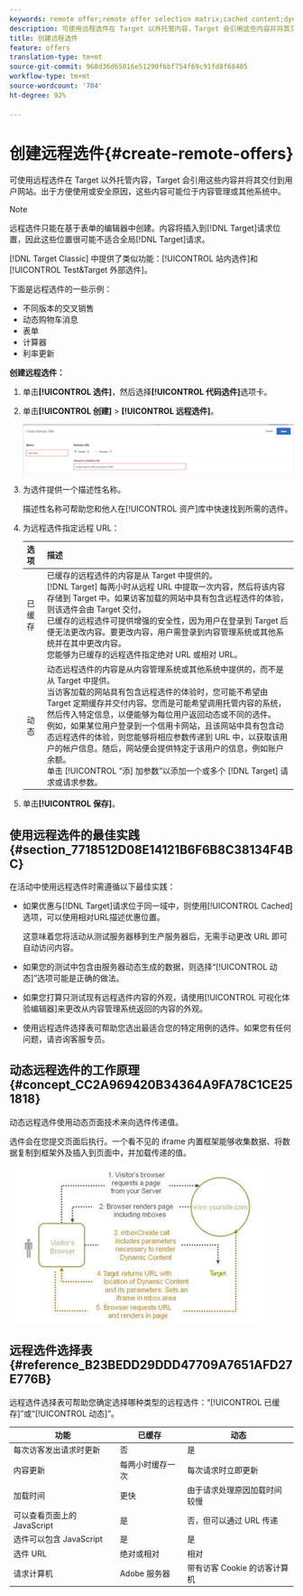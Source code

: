 ```yaml
---
keywords: remote offer;remote offer selection matrix;cached content;dynamic content
description: 可使用远程选件在 Target 以外托管内容，Target 会引用这些内容并将其交付到用户网站。出于方便使用或安全原因，这些内容可能位于内容管理或其他系统中。
title: 创建远程选件
feature: offers
translation-type: tm+mt
source-git-commit: 968d36d65016e51290f6bf754f69c91fd8f68405
workflow-type: tm+mt
source-wordcount: '704'
ht-degree: 92%

---
```



# 创建远程选件{#create-remote-offers}

可使用远程选件在 Target 以外托管内容，Target 会引用这些内容并将其交付到用户网站。出于方便使用或安全原因，这些内容可能位于内容管理或其他系统中。

>[!NOTE]
>
>远程选件只能在基于表单的编辑器中创建。内容将插入到[!DNL Target]请求位置，因此这些位置很可能不适合全局[!DNL Target]请求。
>
>[!DNL Target Classic] 中提供了类似功能：[!UICONTROL 站内选件]和 [!UICONTROL Test&amp;Target 外部选件]。

下面是远程选件的一些示例：

* 不同版本的交叉销售
* 动态购物车消息
* 表单
* 计算器
* 利率更新

**创建远程选件：**

1. 单击&#x200B;**[!UICONTROL 选件]**，然后选择&#x200B;**[!UICONTROL 代码选件]**&#x200B;选项卡。
1. 单击&#x200B;**[!UICONTROL 创建]** > **[!UICONTROL 远程选件]**。

   ![](assets/remote_offer_ui.png)

1. 为选件提供一个描述性名称。

   描述性名称可帮助您和他人在[!UICONTROL 资产]库中快速找到所需的选件。

1. 为远程选件指定远程 URL：

   | 选项 | 描述 |
   |--- |--- |
   | 已缓存 | 已缓存的远程选件的内容是从 Target 中提供的。<br>[!DNL Target] 每两小时从远程 URL 中提取一次内容，然后将该内容存储到 Target 中。如果访客加载的网站中具有包含远程选件的体验，则该选件会由 Target 交付。<br>已缓存的远程选件可提供增强的安全性，因为用户在登录到 Target 后便无法更改内容。要更改内容，用户需登录到内容管理系统或其他系统并在其中更改内容。<br>您能够为已缓存的远程选件指定绝对 URL 或相对 URL。 |
   | 动态 | 动态远程选件的内容是从内容管理系统或其他系统中提供的，而不是从 Target 中提供。<br>当访客加载的网站具有包含远程选件的体验时，您可能不希望由 Target 定期缓存并交付内容。您而是可能希望调用托管内容的系统，然后传入特定信息，以便能够为每位用户返回动态或不同的选件。<br>例如，如果某位用户登录到一个信用卡网站，且该网站中具有包含动态远程选件的体验，则您能够将相应参数传递到 URL 中，以获取该用户的帐户信息。随后，网站便会提供特定于该用户的信息，例如账户余额。<br>单击 [!UICONTROL “添] 加参数”以添加一个或多个 [!DNL Target] 请求或请求参数。 |

1. 单击&#x200B;**[!UICONTROL 保存]**。

## 使用远程选件的最佳实践 {#section_7718512D08E14121B6F6B8C38134F4BC}

在活动中使用远程选件时需遵循以下最佳实践：

* 如果优惠与[!DNL Target]请求位于同一域中，则使用[!UICONTROL  Cached]选项，可以使用相对URL描述优惠位置。

   这意味着您将活动从测试服务器移到生产服务器后，无需手动更改 URL 即可自动访问内容。

* 如果您的测试中包含由服务器动态生成的数据，则选择“[!UICONTROL 动态]”选项可能是正确的做法。
* 如果您打算只测试现有远程选件内容的外观，请使用[!UICONTROL 可视化体验编辑器]来更改从内容管理系统返回的内容的外观。
* 使用远程选件选择表可帮助您选出最适合您的特定用例的选件。如果您有任何问题，请咨询客服专员。

## 动态远程选件的工作原理 {#concept_CC2A969420B34364A9FA78C1CE251818}

动态远程选件使用动态页面技术来向选件传递值。

选件会在您提交页面后执行。一个看不见的 iframe 内置框架能够收集数据、将数据复制到框架外及插入到页面中，并加载传递的值。

![](assets/remote_offer_howitworks_2.jpeg)

## 远程选件选择表 {#reference_B23BEDD29DDD47709A7651AFD27E776B}

远程选件选择表可帮助您确定选择哪种类型的远程选件：“[!UICONTROL 已缓存]”或“[!UICONTROL 动态]”。

| 功能 | 已缓存 | 动态 |
|--- |--- |--- |
| 每次访客发出请求时更新 | 否 | 是 |
| 内容更新 | 每两小时缓存一次 | 每次请求时立即更新 |
| 加载时间 | 更快 | 由于请求处理原因加载时间较慢 |
| 可以查看页面上的 JavaScript | 是 | 否，但可以通过 URL 传递 |
| 选件可以包含 JavaScript | 是 | 是 |
| 选件 URL | 绝对或相对 | 相对 |
| 请求计算机 | Adobe 服务器 | 带有访客 Cookie 的访客计算机 |